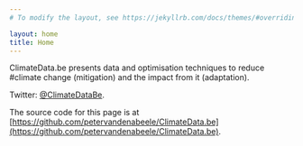 ```yaml
---
# To modify the layout, see https://jekyllrb.com/docs/themes/#overriding-theme-defaults

layout: home
title: Home
---
```


ClimateData.be presents data and optimisation techniques to reduce #climate change (mitigation) and the impact from it (adaptation).

Twitter: [@ClimateDataBe](https://twitter.com/ClimateDataBe).

The source code for this page is at [https://github.com/petervandenabeele/ClimateData.be](https://github.com/petervandenabeele/ClimateData.be).

